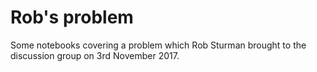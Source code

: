 # Rob's problem

Some notebooks covering a problem which Rob Sturman brought to the discussion group on 3rd November 2017.